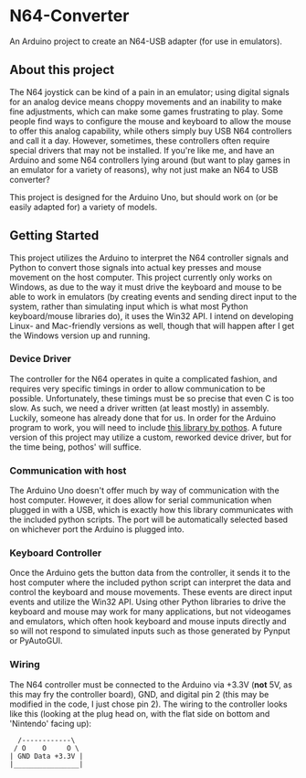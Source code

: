 # N64-Converter

An Arduino project to create an N64-USB adapter (for use in emulators).

## About this project

The N64 joystick can be kind of a pain in an emulator; using digital signals for an analog device means choppy movements and an inability to make fine adjustments, which can make some games frustrating to play. Some people find ways to configure the mouse and keyboard to allow the mouse to offer this analog capability, while others simply buy USB N64 controllers and call it a day. However, sometimes, these controllers often require special drivers that may not be installed. If you're like me, and have an Arduino and some N64 controllers lying around (but want to play games in an emulator for a variety of reasons), why not just make an N64 to USB converter?

This project is designed for the Arduino Uno, but should work on (or be easily adapted for) a variety of models.

## Getting Started

This project utilizes the Arduino to interpret the N64 controller signals and Python to convert those signals into actual key presses and mouse movement on the host computer. This project currently only works on Windows, as due to the way it must drive the keyboard and mouse to be able to work in emulators (by creating events and sending direct input to the system, rather than simulating input which is what most Python keyboard/mouse libraries do), it uses the Win32 API. I intend on developing Linux- and Mac-friendly versions as well, though that will happen after I get the Windows version up and running.

### Device Driver

The controller for the N64 operates in quite a complicated fashion, and requires very specific timings in order to allow communication to be possible. Unfortunately, these timings must be so precise that even C is too slow. As such, we need a driver written (at least mostly) in assembly. Luckily, someone has already done that for us. In order for the Arduino program to work, you will need to include [this library by pothos](https://github.com/pothos/arduino-n64-controller-library). A future version of this project may utilize a custom, reworked device driver, but for the time being, pothos' will suffice.

### Communication with host

The Arduino Uno doesn't offer much by way of communication with the host computer. However, it does allow for serial communication when plugged in with a USB, which is exactly how this library communicates with the included python scripts. The port will be automatically selected based on whichever port the Arduino is plugged into.

### Keyboard Controller

Once the Arduino gets the button data from the controller, it sends it to the host computer where the included python script can interpret the data and control the keyboard and mouse movements. These events are direct input events and utilize the Win32 API. Using other Python libraries to drive the keyboard and mouse may work for many applications, but not videogames and emulators, which often hook keyboard and mouse inputs directly and so will not respond to simulated inputs such as those generated by Pynput or PyAutoGUI.

### Wiring

The N64 controller must be connected to the Arduino via +3.3V (**not** 5V, as this may fry the controller board), GND, and digital pin 2 (this may be modified in the code, I just chose pin 2). The wiring to the controller looks like this (looking at the plug head on, with the flat side on bottom and 'Nintendo' facing up):

      /------------\
     / O    O     O \
    | GND Data +3.3V |
    |________________|
